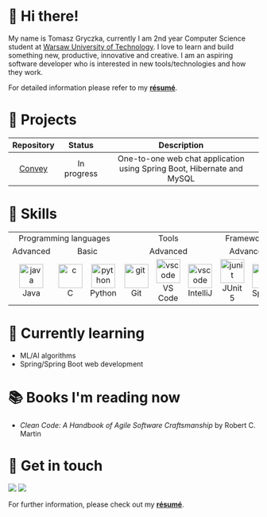 # 👋 Hi there!

<!-- Tomasz Gryczka, a Computer Science undergraduate from [Warsaw University of Technology](https://www.pw.edu.pl/engpw). An aspiring software developer who loves to learn and build something new, productive, innovative and creative. Passionate about new tools/technologies and how they work. -->

My name is Tomasz Gryczka, currently I am 2nd year Computer Science student at [Warsaw University of Technology](https://www.pw.edu.pl/engpw).  I love to learn and build something new, productive, innovative and creative. I am an aspiring software developer who is interested in new tools/technologies and how they work. 

For detailed information please refer to my [**résumé**]().


# 📃 Projects

| Repository | Status | Description |
|:---:|:---:|:---:|
|[Convey](https://github.com/Tomasz-Gryczka/Convey)|In progress|One-to-one web chat application using Spring Boot, Hibernate and MySQL|

# 🚀 Skills

<table>
  <tr>
    <td colspan="3" align="center"> Programming languages </td> 
    <td colspan="3" align="center"> Tools </td>
    <td colspan="2" align="center"> Frameworks </td>
    <td colspan="1" align="center"> Databases </td>
  </tr>
  
  <tr>
    <td colspan="1" align="center"> Advanced </td> 
    <td colspan="2" align="center"> Basic </td>
    <td colspan="3" align="center"> Advanced </td>
    <td colspan="2" align="center"> Advanced </td>
    <td colspan="1" align="center"> Basic </td>
  </tr>
  
  <tr>
    <td align="center" width="96">
      <a href="#java">
        <img src="https://seeklogo.com/images/J/java-logo-7F8B35BAB3-seeklogo.com.png" width="48" height="48" alt="java" />
      </a>
      <br>Java
    </td>
    <td align="center" width="96">
      <a href="#c">
        <img src="https://seeklogo.com/images/C/c-programming-language-logo-9B32D017B1-seeklogo.com.png" width="48" height="48" alt="c" />
      </a>
      <br>C
    </td> 
    <td align="center" width="96">
      <a href="#python">
        <img src="https://seeklogo.com/images/P/python-logo-A32636CAA3-seeklogo.com.png" width="48" height="48" alt="python" />
      </a>
      <br>Python
    </td>
    <td align="center" width="96">
      <a href="#git" >
        <img src="https://upload.wikimedia.org/wikipedia/commons/thumb/3/3f/Git_icon.svg/1200px-Git_icon.svg.png" width="48" height="48" alt="git" />
      </a>
      <br>Git
    </td> 
    <td align="center"  width="96">
      <a href="#vscode">
        <img src="https://upload.wikimedia.org/wikipedia/commons/9/9a/Visual_Studio_Code_1.35_icon.svg" width="48" height="48" alt="vscode" />
      </a>
      <br>VS Code
    </td>
    <td align="center"  width="96">
      <a href="#intellij">
        <img src="https://seeklogo.com/images/I/intellij-idea-logo-F0395EF783-seeklogo.com.png" width="48" height="48" alt="vscode" />
      </a>
      <br>IntelliJ
    </td>
    <td align="center"  width="96">
      <a href="#junit">
        <img src="https://junit.org/junit5/assets/img/junit5-logo.png" width="48" height="48" alt="junit" />
      </a>
      <br>JUnit 5
    </td>
    <td align="center"  width="96">
      <a href="#springboot">
        <img src="https://seeklogo.com/images/S/spring-logo-9A2BC78AAF-seeklogo.com.png" width="48" height="48" alt="javafx" />
      </a>
      <br>Spring
    </td>
    <td align="center"  width="96">
      <a href="#mysql">
        <img src="https://seeklogo.com/images/M/mysql-logo-69B39F7D18-seeklogo.com.png" width="48" height="48" alt="mysql" />
      </a>
      <br>MySQL
    </td>
  </tr>
</table>

# 🌱 Currently learning
* ML/AI algorithms
* Spring/Spring Boot web development

# :books: Books I'm reading now
* *Clean Code: A Handbook of Agile Software Craftsmanship* by Robert C. Martin

# 💬 Get in touch

<p align = "center">

<a href="mailto:tumek001@gmail.com" target="_blank"><img src="https://img.shields.io/badge/gmail-%2312100E.svg?&style=for-the-badge&logo=gmail&logoColor=white&color=black" ></a>
[<img src="https://img.shields.io/badge/linkedin-%2312100E.svg?&style=for-the-badge&logo=linkedin&logoColor=white&color=black" />](https://www.linkedin.com/in/gryczka-tomasz/)
  
</p>

For further information, please check out my [**résumé**]().
